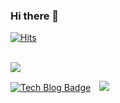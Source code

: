 ### Hi there 👋

<!--
**ljh468/ljh468** is a ✨ _special_ ✨ repository because its `README.md` (this file) appears on your GitHub profile.

Here are some ideas to get you started:

- 🔭 I’m currently working on ...
- 🌱 I’m currently learning ...
- 👯 I’m looking to collaborate on ...
- 🤔 I’m looking for help with ...
- 💬 Ask me about ...
- 📫 How to reach me: ...
- 😄 Pronouns: ...
- ⚡ Fun fact: ...
-->

[![Hits](https://hits.seeyoufarm.com/api/count/incr/badge.svg?url=https%3A%2F%2Fgithub.com%2Fljh468&count_bg=%2379C83D&title_bg=%23555555&icon=&icon_color=%23E7E7E7&title=hits&edge_flat=false)](https://hits.seeyoufarm.com)

<!-- ![Anurag's GitHub stats](https://github-readme-stats.vercel.app/api?username=ljh468&show_icons=true&theme=onedark) -->

<br>
<a href="https://github.com/ljh468?tab=repositories">
  <img align="center" src="https://github-readme-stats.anuraghazra1.vercel.app/api/top-langs/?username=ljh468&theme=buefy&layout=compact" />
</a>

[![Tech Blog Badge](http://img.shields.io/badge/-Tech%20blog-black?style=flat-square&logo=github&link=https://tistory.com/)](https://jh2021.tistory.com/)
<a href="https://www.notion.so/Lee-Jae-Hoon-019070e382cc415e9ed95b272122523b">
    <img src="http://img.shields.io/badge/-My portfolio-lightgrey?style=flat&logo=Notion&link=https://www.notion.so/Lee-Jae-Hoon-019070e382cc415e9ed95b272122523b"
        style="height : auto; margin-left : 10px; margin-right : 10px;"/>
</a>

